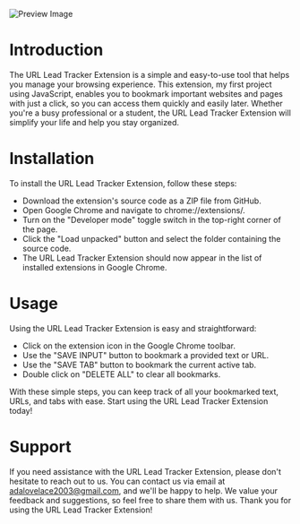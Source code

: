 ![Preview Image](https://i.ibb.co/T8Y4xVD/preview.png)
<h1>Introduction</h1>
<p>The URL Lead Tracker Extension is a simple and easy-to-use tool that helps you manage your browsing experience. This extension, my first project using JavaScript, enables you to bookmark important websites and pages with just a click, so you can access them quickly and easily later. Whether you're a busy professional or a student, the URL Lead Tracker Extension will simplify your life and help you stay organized.</p>
<h1>Installation</h1>
<p>To install the URL Lead Tracker Extension, follow these steps:</p>
<ul>
  <li>Download the extension's source code as a ZIP file from GitHub.</li>
  <li>Open Google Chrome and navigate to chrome://extensions/.</li>
  <li>Turn on the "Developer mode" toggle switch in the top-right corner of the page.</li>
  <li>Click the "Load unpacked" button and select the folder containing the source code.</li>
  <li>The URL Lead Tracker Extension should now appear in the list of installed extensions in Google Chrome.</li>
</ul>
<h1>Usage</h1>
<p>Using the URL Lead Tracker Extension is easy and straightforward:</p>
<ul>
  <li>Click on the extension icon in the Google Chrome toolbar.</li>
  <li>Use the "SAVE INPUT" button to bookmark a provided text or URL.</li>
  <li>Use the "SAVE TAB" button to bookmark the current active tab.</li>
  <li>Double click on "DELETE ALL" to clear all bookmarks.</li>
</ul>
<p>With these simple steps, you can keep track of all your bookmarked text, URLs, and tabs with ease. Start using the URL Lead Tracker Extension today!</p>
<h1>Support</h1>
<p>If you need assistance with the URL Lead Tracker Extension, please don't hesitate to reach out to us. You can contact us via email at <a href="mailto:adalovelace2003@gmail.com">adalovelace2003@gmail.com</a>, and we'll be happy to help. We value your feedback and suggestions, so feel free to share them with us. Thank you for using the URL Lead Tracker Extension!</p>
